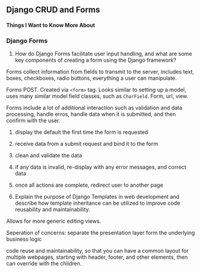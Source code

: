 ## Django CRUD and Forms

#### Things I Want to Know More About


### Django Forms

1. How do Django Forms facilitate user input handling, and what are some key components of creating a form using the Django framework?

Forms collect information from fields to transmit to the server, includes text, boxes, checkboxes, radio buttons, everything a user can manipulate. 

Forms POST. Created via `<form>` tag. Looks similar to setting up a model, uses many similar model field classes, such as `CharField`. Form, url, view. 

Forms include a lot of additional interaction such as validation and data processing, handle erros, handle data when it is submitted, and then confirm with the user. 

1. display the default the first time the form is requested
2. receive data from a submit request and bind it to the form
3. clean and validate the data
4. if any data is invalid, re-display with any error messages, and correct data
5. once all actions are complete, redirect user to another page

2. Explain the purpose of Django Templates in web development and describe how template inheritance can be utilized to improve code reusability and maintainability.

Allows for more generic editing views. 

Seperation of concerns: separate the presentation layer form the underlying business logic

code reuse and maintainability, so that you can have a common layout for multiple webpages, starting with header, footer, and other elements, then can override with the children. 